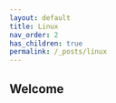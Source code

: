 ```yaml
---
layout: default
title: Linux
nav_order: 2
has_children: true
permalink: /_posts/linux
---
```



## Welcome
